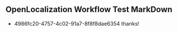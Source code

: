 ## OpenLocalization Workflow Test MarkDown
* 4986fc20-4757-4c02-91a7-8f8f8dae6354 
thanks!<!--HONumber=Mar16_HO2-->
